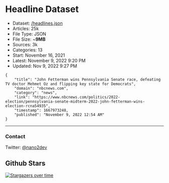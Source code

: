 # Headline Dataset

- Dataset: [/headlines.json](https://raw.githubusercontent.com/fwd/news/master/headlines.json) 
- Articles: 25k
- File Type: JSON
- File Size: ~**9MB**
- Sources: 3k
- Categories: 13
- Start: November 16, 2021
- Latest: November 9, 2022 9:20 PM
- Updated: Nov 9, 2022 9:27 PM

```
{
    "title": "John Fetterman wins Pennsylvania Senate race, defeating TV doctor Mehmet Oz and flipping key state for Democrats",
    "domain": "nbcnews.com",
    "category": "news",
    "link": "https://www.nbcnews.com/politics/2022-election/pennsylvania-senate-midterm-2022-john-fetterman-wins-election-rcna54935",
    "timestamp": 1667973248,
    "published": "November 9, 2022 12:54 AM"
}
```

---

### Contact 

Twitter: [@nano2dev](https://twitter.com/nano2dev)

## Github Stars

[![Stargazers over time](https://starchart.cc/fwd/news.svg)](https://starchart.cc/fwd/news)
